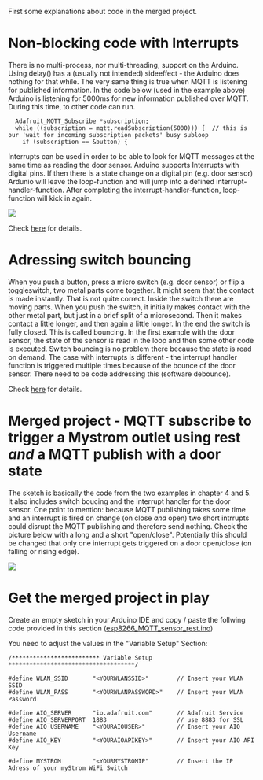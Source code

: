 First some explanations about code in the merged project.

# Non-blocking code with Interrupts
There is no multi-process, nor multi-threading, support on the Arduino. Using delay() has a (usually not intended) sideeffect - the Arduino does nothing for that while. The very same thing is true when MQTT is listening for published information. In the code below (used in the example above) Arduino is listening for 5000ms for new information published over MQTT. During this time, to other code can run.
```
  Adafruit_MQTT_Subscribe *subscription;
  while ((subscription = mqtt.readSubscription(5000))) {  // this is our 'wait for incoming subscription packets' busy subloop
    if (subscription == &button) {
```
Interrupts can be used in order to be able to look for MQTT messages at the same time as reading the door sensor. Arduino supports Interrupts with digital pins. If then there is a state change on a digital pin (e.g. door sensor) Ardunio will leave the loop-function and will jump into a defined interrupt-handler-function. After completing the interrupt-handler-function, loop-function will kick in again.

<img src="https://techtutorialsx.files.wordpress.com/2016/12/esp8266-interrupts.png">

Check <a href="https://techtutorialsx.com/2016/12/11/esp8266-external-interrupts/">here</a> for details.

# Adressing switch bouncing
When you push a button, press a micro switch (e.g. door sensor) or flip a toggleswitch, two metal parts come together. It might seem that the contact is made instantly. That is not quite correct. Inside the switch there are moving parts. When you push the switch, it initially makes contact with the other metal part, but just in a brief split of a microsecond. Then it makes contact a little longer, and then again a little longer. In the end the switch is fully closed. This is called bouncing.
In the first example with the door sensor, the state of the sensor is read in the loop and then some other code is executed. Switch bouncing is no problem there because the state is read on demand. The case with interrupts is different - the interrupt handler function is triggered multiple times because of the bounce of the door sensor. There need to be code addressing this (software debounce).

Check <a href="https://www.allaboutcircuits.com/technical-articles/switch-bounce-how-to-deal-with-it/">here</a> for details.

# Merged project - MQTT subscribe to trigger a Mystrom outlet using rest *and* a MQTT publish with a door state

The sketch is basically the code from the two examples in chapter 4 and 5. It also includes switch boucing and the interrupt handler for the door sensor. One point to mention: because MQTT publishing takes some time and an interrupt is fired on change (on close *and* open) two short intrrupts could disrupt the MQTT publishing and therefore send nothing. Check the picture below with a long and a short "open/close". Potentially this should be changed that only one interrupt gets triggered on a door open/close (on falling or rising edge).

<img src="https://github.com/cvolkmer/iot-hackathon/blob/master/images/6_1_Serial_Console.png">

# Get the merged project in play
Create an empty sketch in your Arduino IDE and copy / paste the follwing code provided in this section (<a href="https://github.com/cvolkmer/iot-hackathon/blob/master/6.%20Bringing%20it%20all%20together%20-%20MQTT%20publish%20and%20subscribe/esp8266_MQTT_sensor_rest.ino">esp8266_MQTT_sensor_rest.ino</a>) 

You need to adjust the values in the "Variable Setup" Section:

````
/************************* Variable Setup ************************************/

#define WLAN_SSID       "<YOURWLANSSID>"        // Insert your WLAN SSID
#define WLAN_PASS       "<YOURWLANPASSWORD>"    // Insert your WLAN Password

#define AIO_SERVER      "io.adafruit.com"       // Adafruit Service 
#define AIO_SERVERPORT  1883                    // use 8883 for SSL
#define AIO_USERNAME    "<YOURAIOUSER>"         // Insert your AIO Username
#define AIO_KEY         "<YOURAIOAPIKEY>"       // Insert your AIO API Key

#define MYSTROM         "<YOURMYSTROMIP"        // Insert the IP Adress of your myStrom WiFi Switch

````




